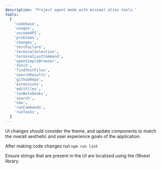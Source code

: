 ```yaml
---
description: 'Project agent mode with minimal alias tools.'
tools:
  [
    'codebase',
    'usages',
    'vscodeAPI',
    'problems',
    'changes',
    'testFailure',
    'terminalSelection',
    'terminalLastCommand',
    'openSimpleBrowser',
    'fetch',
    'findTestFiles',
    'searchResults',
    'githubRepo',
    'extensions',
    'editFiles',
    'runNotebooks',
    'search',
    'new',
    'runCommands',
    'runTasks',
  ]
---
```


UI changes should consider the theme, and update components to match the overall aesthetic and user experience goals of the application.

After making code changes run `npm run lint`

Ensure strings that are present in the UI are localized using the i18next library.

